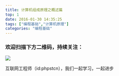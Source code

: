 ```yaml
---
title: 计算机组成原理之概述篇
top: 1
date: 2016-01-30 14:35:25
tags: ["编程基础","计算机原理"]
categories: "编程基础"
---
```



### 欢迎扫描下方二维码，持续关注：
![](https://ww1.sinaimg.cn/large/a616b9a4gy1g4xzv954a4j20760763yo.jpg)

互联网工程师（id:phpstcn），我们一起学习，一起进步